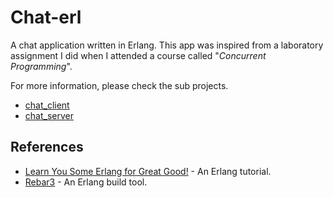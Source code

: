 # Chat-erl
A chat application written in Erlang. This app was inspired from a laboratory assignment I did when I attended a course called "*Concurrent Programming*". 

For more information, please check the sub projects.
- [chat_client](./chat_client)
- [chat_server](./chat_server)

## References
- [Learn You Some Erlang for Great Good!](https://learnyousomeerlang.com/) - An Erlang tutorial.
- [Rebar3](https://www.rebar3.org/docs/getting-started) - An Erlang build tool.

